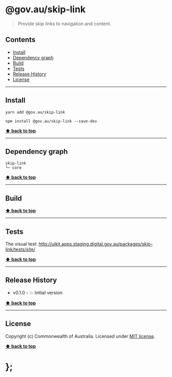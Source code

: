 @gov.au/skip-link
============

> Provide skip links to navigation and content.


## Contents

* [Install](#install)
* [Dependency graph](#dependency-graph)
* [Build](#build)
* [Tests](#tests)
* [Release History](#release-history)
* [License](#license)


----------------------------------------------------------------------------------------------------------------------------------------------------------------


## Install


```shell
yarn add @gov.au/skip-link
```

```shell
npm install @gov.au/skip-link --save-dev
```


**[⬆ back to top](#contents)**


----------------------------------------------------------------------------------------------------------------------------------------------------------------


## Dependency graph

```shell
skip-link
└─ core
```


**[⬆ back to top](#contents)**


----------------------------------------------------------------------------------------------------------------------------------------------------------------


## Build


**[⬆ back to top](#contents)**


----------------------------------------------------------------------------------------------------------------------------------------------------------------


## Tests

The visual test: http://uikit.apps.staging.digital.gov.au/packages/skip-link/tests/site/


**[⬆ back to top](#contents)**


----------------------------------------------------------------------------------------------------------------------------------------------------------------


## Release History

* v0.1.0 - 💥 Initial version


**[⬆ back to top](#contents)**


----------------------------------------------------------------------------------------------------------------------------------------------------------------


## License

Copyright (c) Commonwealth of Australia.
Licensed under [MIT license](https://raw.githubusercontent.com/govau/uikit/master/packages/skip-link/LICENSE).


**[⬆ back to top](#contents)**

# };
